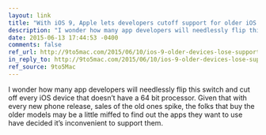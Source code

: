 ```yaml
---
layout: link
title: "With iOS 9, Apple lets developers cutoff support for older iOS devices without 64-bit CPUs"
description: "I wonder how many app developers will needlessly flip this switch and cut off every iOS device that doesn’t have a 64 bit processor."
date: 2015-06-13 17:44:53 -0400
comments: false
ref_url: http://9to5mac.com/2015/06/10/ios-9-older-devices-lose-support-apps/
in_reply_to: http://9to5mac.com/2015/06/10/ios-9-older-devices-lose-support-apps/
ref_source: 9to5Mac
---
```


I wonder how many app developers will needlessly flip this switch and cut off every iOS device that doesn’t have a 64 bit processor. Given that with every new phone release, sales of the old ones spike, the folks that buy the older models may be a little miffed to find out the apps they want to use have decided it’s inconvenient to support them.